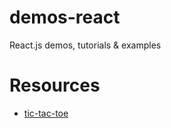 # demos-react
React.js demos, tutorials & examples

# Resources
- [tic-tac-toe](https://reactjs.org/tutorial/tutorial.html)
